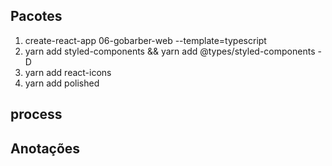 ## Pacotes

1. create-react-app 06-gobarber-web --template=typescript
2. yarn add styled-components && yarn add @types/styled-components -D
3. yarn add react-icons
4. yarn add polished

## process

## Anotações
